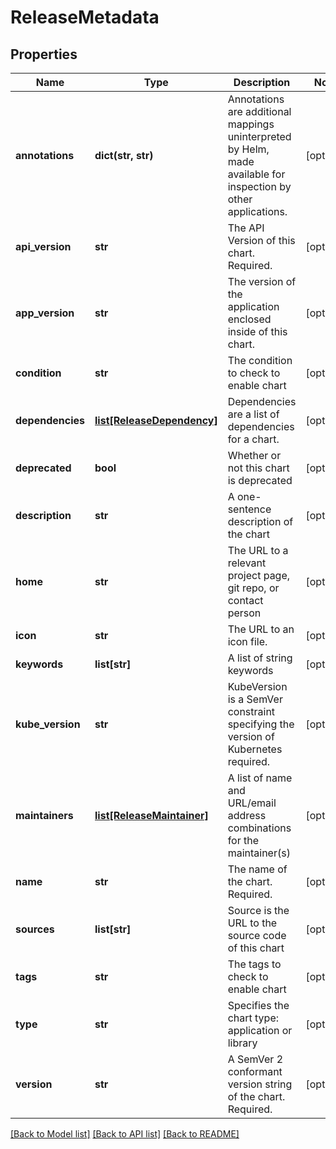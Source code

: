 # ReleaseMetadata

## Properties
Name | Type | Description | Notes
------------ | ------------- | ------------- | -------------
**annotations** | **dict(str, str)** | Annotations are additional mappings uninterpreted by Helm, made available for inspection by other applications. | [optional] 
**api_version** | **str** | The API Version of this chart. Required. | [optional] 
**app_version** | **str** | The version of the application enclosed inside of this chart. | [optional] 
**condition** | **str** | The condition to check to enable chart | [optional] 
**dependencies** | [**list[ReleaseDependency]**](ReleaseDependency.md) | Dependencies are a list of dependencies for a chart. | [optional] 
**deprecated** | **bool** | Whether or not this chart is deprecated | [optional] 
**description** | **str** | A one-sentence description of the chart | [optional] 
**home** | **str** | The URL to a relevant project page, git repo, or contact person | [optional] 
**icon** | **str** | The URL to an icon file. | [optional] 
**keywords** | **list[str]** | A list of string keywords | [optional] 
**kube_version** | **str** | KubeVersion is a SemVer constraint specifying the version of Kubernetes required. | [optional] 
**maintainers** | [**list[ReleaseMaintainer]**](ReleaseMaintainer.md) | A list of name and URL/email address combinations for the maintainer(s) | [optional] 
**name** | **str** | The name of the chart. Required. | [optional] 
**sources** | **list[str]** | Source is the URL to the source code of this chart | [optional] 
**tags** | **str** | The tags to check to enable chart | [optional] 
**type** | **str** | Specifies the chart type: application or library | [optional] 
**version** | **str** | A SemVer 2 conformant version string of the chart. Required. | [optional] 

[[Back to Model list]](../README.md#documentation-for-models) [[Back to API list]](../README.md#documentation-for-api-endpoints) [[Back to README]](../README.md)


